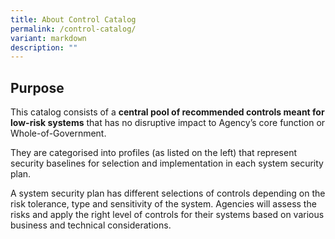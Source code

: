 ```yaml
---
title: About Control Catalog
permalink: /control-catalog/
variant: markdown
description: ""
---
```

## Purpose


This catalog consists of a <strong>central pool of recommended controls meant for low-risk systems</strong> that has no disruptive impact to Agency’s core function or Whole-of-Government. 

They are categorised into profiles (as listed on the left) that represent security baselines for selection and implementation in each system security plan.

A system security plan has different selections of controls depending on the risk tolerance, type and sensitivity of the system. Agencies will assess the risks and apply the right level of controls for their systems based on various business and technical considerations.
